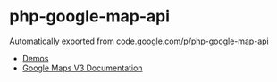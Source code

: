 # php-google-map-api
Automatically exported from code.google.com/p/php-google-map-api


-  [Demos](http://www.bradwedell.com/php-google-maps-api/demos/)
-  [Google Maps V3 Documentation](http://code.google.com/apis/maps/documentation/v3/)

